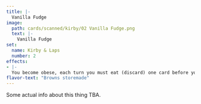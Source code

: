 ```yaml
---
title: |-
  Vanilla Fudge
image: 
  path: cards/scanned/kirby/02 Vanilla Fudge.png
  text: |-
    Vanilla Fudge
set:
  name: Kirby & Laps
  number: 2
effects: 
- |-
  You become obese, each turn you must eat (discard) one card before you draw.
flavor-text: "Browns storemade"
---
```

Some actual info about this thing TBA.
